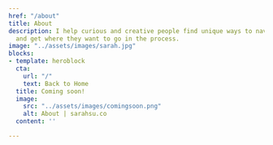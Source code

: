 ```yaml
---
href: "/about"
title: About
description: I help curious and creative people find unique ways to navigate life
  and get where they want to go in the process.
image: "../assets/images/sarah.jpg"
blocks:
- template: heroblock
  cta:
    url: "/"
    text: Back to Home
  title: Coming soon!
  image:
    src: "../assets/images/comingsoon.png"
    alt: About | sarahsu.co
  content: ''

---
```

